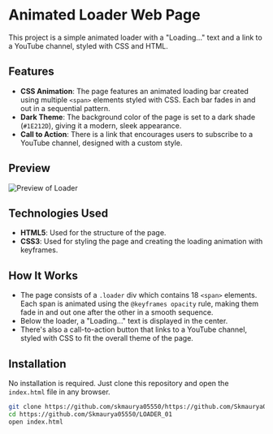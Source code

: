# Animated Loader Web Page

This project is a simple animated loader with a "Loading..." text and a link to a YouTube channel, styled with CSS and HTML.

## Features

- **CSS Animation**: The page features an animated loading bar created using multiple `<span>` elements styled with CSS. Each bar fades in and out in a sequential pattern.
- **Dark Theme**: The background color of the page is set to a dark shade (`#1E212D`), giving it a modern, sleek appearance.
- **Call to Action**: There is a link that encourages users to subscribe to a YouTube channel, designed with a custom style.
  
## Preview

![Preview of Loader](loader-preview.png)

## Technologies Used

- **HTML5**: Used for the structure of the page.
- **CSS3**: Used for styling the page and creating the loading animation with keyframes.

## How It Works

- The page consists of a `.loader` div which contains 18 `<span>` elements. Each span is animated using the `@keyframes opacity` rule, making them fade in and out one after the other in a smooth sequence.
- Below the loader, a "Loading..." text is displayed in the center.
- There's also a call-to-action button that links to a YouTube channel, styled with CSS to fit the overall theme of the page.

## Installation

No installation is required. Just clone this repository and open the `index.html` file in any browser.

```bash
git clone https://github.com/skmaurya05550/https://github.com/Skmaurya05550/LOADER_01
cd https://github.com/Skmaurya05550/LOADER_01
open index.html
